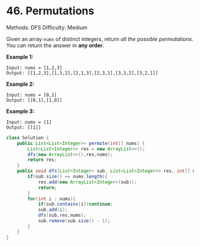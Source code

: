 # 46. Permutations

Methods: DFS
Difficulty: Medium

Given an array `nums` of distinct integers, return *all the possible permutations*. You can return the answer in **any order**.

**Example 1:**

```
Input: nums = [1,2,3]
Output: [[1,2,3],[1,3,2],[2,1,3],[2,3,1],[3,1,2],[3,2,1]]

```

**Example 2:**

```
Input: nums = [0,1]
Output: [[0,1],[1,0]]

```

**Example 3:**

```
Input: nums = [1]
Output: [[1]]
```

```java
class Solution {
    public List<List<Integer>> permute(int[] nums) {
        List<List<Integer>> res = new ArrayList<>();
        dfs(new ArrayList<>(),res,nums);
        return res;
    }
    public void dfs(List<Integer> sub, List<List<Integer>> res, int[] nums){
        if(sub.size() == nums.length){
            res.add(new ArrayList<Integer>(sub));
            return;
        }
        for(int i : nums){
            if(sub.contains(i))continue;
            sub.add(i);
            dfs(sub,res,nums);
            sub.remove(sub.size() - 1);
        }
    }
}
```